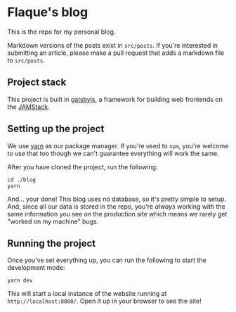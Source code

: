 # Flaque's blog

This is the repo for my personal blog.

Markdown versions of the posts exist in `src/posts`.
If you're interested in submitting an article, please make a pull request that adds a markdown file to `src/posts`.

## Project stack 

This project is built in [gatsbyjs](https://www.gatsbyjs.org/), a framework for building web frontends on the [JAMStack](https://jamstack.org/).

## Setting up the project 

We use [yarn](https://yarnpkg.com/en/) as our package manager. If you're used to `npm`, you're welcome to use that too though we can't guarantee everything will work the same.

After you have cloned the project, run the following:

```
cd ./blog
yarn
```

And... your done! This blog uses no database, so it's pretty simple to setup. And, since all our data is stored in the repo, you're *always* working with the same information you see on the production site which means we rarely get "worked on my machine" bugs. 

## Running the project 

Once you've set everything up, you can run the following to start the development mode:

```
yarn dev
```

This will start a local instance of the website running at `http://localhost:8000/`. Open it up in your browser to see the site! 